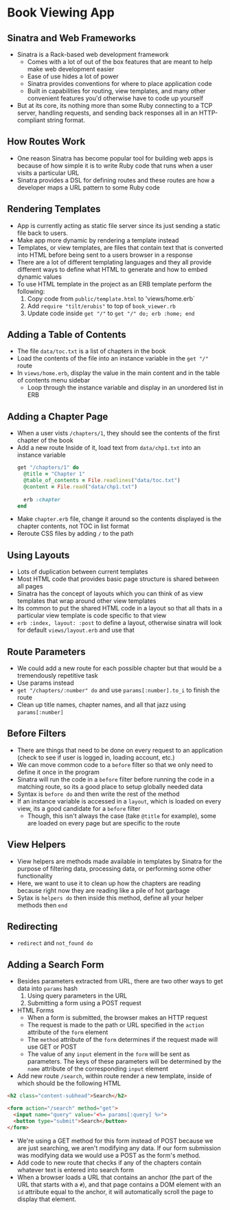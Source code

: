 # Book Viewing App

## Sinatra and Web Frameworks
- Sinatra is a Rack-based web development framework
  - Comes with a lot of out of the box features that are meant to help make web development easier
  - Ease of use hides a lot of power
  - Sinatra provides conventions for where to place application code
  - Built in capabilities for routing, view templates, and many other convenient features you'd otherwise have to code up yourself
- But at its core, its nothing more than some Ruby connecting to a TCP server, handling requests, and sending back responses all in an HTTP-compliant string format.

## How Routes Work
- One reason Sinatra has become popular tool for building web apps is because of how simple it is to write Ruby code that runs when a user visits a particular URL
- Sinatra provides a DSL for defining routes and these routes are how a developer maps a URL pattern to some Ruby code

## Rendering Templates
- App is currently acting as static file server since its just sending a static file back to users.
- Make app more dynamic by rendering a template instead
- Templates, or view templates, are files that contain text that is converted into HTML before being sent to a users browser in a response
- There are a lot of different templating languages and they all provide different ways to define what HTML to generate and how to embed dynamic values
- To use HTML template in the project as an ERB template perform the following:
  1. Copy code from `public/template.html` to 'views/home.erb`
  2. Add `require "tilt/erubis"` to top of `book_viewer.rb`
  3. Update code inside `get "/"` to `get "/" do; erb :home; end`

## Adding a Table of Contents
- The file `data/toc.txt` is a list of chapters in the book
- Load the contents of the file into an instance variable in the `get "/"` route
- In `views/home.erb`, display the value in the main content and in the table of contents menu sidebar
  - Loop through the instance variable and display in an unordered list in ERB

## Adding a Chapter Page
- When a user vists `/chapters/1`, they should see the contents of the first chapter of the book
- Add a new route  Inside of it, load text from `data/chp1.txt` into an instance variable
  ```ruby
  get "/chapters/1" do
    @title = "Chapter 1"
    @table_of_contents = File.readlines("data/toc.txt")
    @content = File.read("data/chp1.txt")
    
    erb :chapter
  end
  ```
- Make `chapter.erb` file, change it around so the contents displayed is the chapter contents, not TOC in list format
- Reroute CSS files by adding `/` to the path

## Using Layouts
- Lots of duplication between current templates
- Most HTML code that provides basic page structure is shared between all pages
- Sinatra has the concept of layouts which you can think of as view templates that wrap around other view templates
- Its common to put the shared HTML code in a layout so that all thats in a particular view template is code specific to that view
- `erb :index, layout: :post` to define a layout, otherwise sinatra will look for default `views/layout.erb` and use that

## Route Parameters
- We could add a new route for each possible chapter but that would be a tremendously repetitive task
- Use params instead
- `get "/chapters/:number" do` and use `params[:number].to_i` to finish the route
- Clean up title names, chapter names, and all that jazz using `params[:number]`

## Before Filters
- There are things that need to be done on every request to an application (check to see if user is logged in, loading account, etc.)
- We can move common code to a `before` filter so that we only need to define it once in the program
- Sinatra will run the code in a `before` filter before running the code in a matching route, so its a good place to setup globally needed data
- Syntax is `before do` and then write the rest of the method
- If an instance variable is accessed in a `layout`, which is loaded on every view, its a good candidate for a `before` filter
  - Though, this isn't always the case (take `@title` for example), some are loaded on every page but are specific to the route

## View Helpers
- View helpers are methods made available in templates by Sinatra for the purpose of filtering data, processing data, or performing some other functionality
- Here, we want to use it to clean up how the chapters are reading because right now they are reading like a pile of hot garbage
- Sytax is `helpers do` then inside this method, define all your helper methods then `end`

## Redirecting
- `redirect` and `not_found do`

## Adding a Search Form
- Besides parameters extracted from URL, there are two other ways to get data into `params` hash
  1. Using query parameters in the URL
  2. Submitting a form using a POST request
- HTML Forms
  - When a form is submitted, the browser makes an HTTP request
  - The request is made to the path or URL specified in the `action` attribute of the `form` element
  - The `method` attribute of the `form` determines if the request made will use GET or POST
  - The value of any `input` element in the `form` will be sent as parameters.  The keys of these parameters will be determined by the `name` attribute of the corresponding `input` element
- Add new route `/search`, within route render a new template, inside of which should be the following HTML
```html
<h2 class="content-subhead">Search</h2>

<form action="/search" method="get">
  <input name="query" value="<%= params[:query] %>">
  <button type="submit">Search</button>
</form>
```
- We're using a GET method for this form instead of POST because we are just searching, we aren't modifying any data.  If our form submission was modifying data we would use a POST as the form's method.
- Add code to new route that checks if any of the chapters contain whatever text is entered into search form
- When a browser loads a URL that contains an anchor (the part of the URL that starts with a `#`), and that page contains a DOM element with an `id` attribute equal to the anchor, it will automatically scroll the page to display that element.

